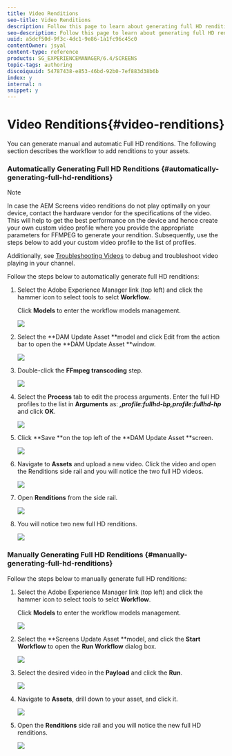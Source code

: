 ```yaml
---
title: Video Renditions
seo-title: Video Renditions
description: Follow this page to learn about generating full HD renditions for your Screens project.
seo-description: Follow this page to learn about generating full HD renditions for your Screens project.
uuid: a5dcf50d-9f3c-4dc1-9e86-1a1fc96c45c0
contentOwner: jsyal
content-type: reference
products: SG_EXPERIENCEMANAGER/6.4/SCREENS
topic-tags: authoring
discoiquuid: 54787438-e853-46bd-92b0-7ef883d38b6b
index: y
internal: n
snippet: y
---
```


# Video Renditions{#video-renditions}

You can generate manual and automatic Full HD renditions. The following section describes the workflow to add renditions to your assets.

### Automatically Generating Full HD Renditions  {#automatically-generating-full-hd-renditions}

>[!NOTE]
>
>In case the AEM Screens video renditions do not play optimally on your device, contact the hardware vendor for the specifications of the video. This will help to get the best performance on the device and hence create your own custom video profile where you provide the appropriate parameters for FFMPEG to generate your rendition. Subsequently, use the steps below to add your custom video profile to the list of profiles.
>
>Additionally, see [Troubleshooting Videos](../../screens/using/troubleshoot-videos.md) to debug and troubleshoot video playing in your channel.

Follow the steps below to automatically generate full HD renditions:

1. Select the Adobe Experience Manager link (top left) and click the hammer icon to select tools to selct **Workflow**.

   Click **Models** to enter the workflow models management.

   ![](assets/screen_shot_2018-02-01at123407pm.png)

1. Select the **DAM Update Asset **model and click Edit from the action bar to open the **DAM Update Asset **window.

   ![](assets/step5_-_edit_thedamupdateassetmodel.png)

1. Double-click the **FFmpeg transcoding** step.

   ![](assets/screen_shot_2018-02-01at124454pm.png)

1. Select the **Process** tab to edit the process arguments. Enter the full HD profiles to the list in **Arguments** as: ***,profile:fullhd-bp,profile:fullhd-hp*** and click **OK**.

   ![](assets/screen_shot_2018-02-02at103340am.png)

1. Click **Save **on the top left of the **DAM Update Asset **screen.

   ![](assets/screen_shot_2018-02-02at101830am.png)

1. Navigate to **Assets** and upload a new video. Click the video and open the Renditions side rail and you will notice the two full HD videos.

   ![](assets/step10_-_open_thevideoasset.png)

1. Open **Renditions** from the side rail.

   ![](assets/step11_-_open_therenditionssiderail.png)

1. You will notice two new full HD renditions.

   ![](assets/step12_-_2_new_renditionsareaddedtothevideo.png)

### Manually Generating Full HD Renditions {#manually-generating-full-hd-renditions}

Follow the steps below to manually generate full HD renditions:

1. Select the Adobe Experience Manager link (top left) and click the hammer icon to select tools to selct **Workflow**.

   Click **Models** to enter the workflow models management.

   ![](assets/screen_shot_2018-02-01at123407pm-1.png)

1. Select the **Screens Update Asset **model, and click the **Start Workflow** to open the **Run Workflow** dialog box.

   ![](assets/step5_-_start_a_newscreensupdateassetworkflow.png)

1. Select the desired video in the **Payload** and click the **Run**.

   ![](assets/step6_-_select_thedesiredvideo.png)

1. Navigate to **Assets**, drill down to your asset, and click it.

   ![](assets/step7_-_open_thevideoasset.png)

1. Open the **Renditions** side rail and you will notice the new full HD renditions.

   ![](assets/step8_-_open_therenditionssiderail.png)

